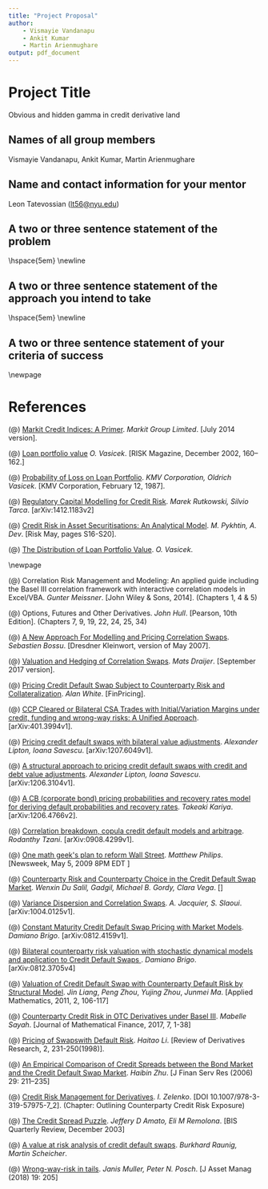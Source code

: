 ```yaml
---
title: "Project Proposal"
author: 
    - Vismayie Vandanapu
    - Ankit Kumar
    - Martin Arienmughare
output: pdf_document
---
```


# Project Title
Obvious and hidden gamma in credit derivative land

## Names of all group members
Vismayie Vandanapu, Ankit Kumar, Martin Arienmughare

## Name and contact information for your mentor
Leon Tatevossian (lt56@nyu.edu)


## A two or three sentence statement of the problem
\hspace{5em} \newline

## A two or three sentence statement of the approach you intend to take
\hspace{5em} \newline


## A two or three sentence statement of your criteria of success





\newpage

# References

(@) [Markit Credit Indices: A Primer](http://content.markitcdn.com/www.markit.com/Company/Files/DownloadFiles?CMSID=577e364482314b31b158ae2c2cecc89d). *Markit Group Limited*. [July 2014 version].

(@) [Loan portfolio value]() *O. Vasicek*. [RISK Magazine, December 2002, 160–162.]

(@) [Probability of Loss on Loan Portfolio](http://mx.nthu.edu.tw/~jtyang/Teaching/Risk_management/Papers/Models/Probability%20of%20Loss%20on%20Loan%20Portfolio.pdf). *KMV Corporation, Oldrich Vasicek*. [KMV Corporation, February 12, 1987].

(@) [Regulatory Capital Modelling for Credit Risk](https://arxiv.org/pdf/1412.1183.pdf). *Marek Rutkowski, Silvio Tarca*. [arXiv:1412.1183v2]

(@) [Credit Risk in Asset Securitisations: An Analytical Model](https://www.risk.net/sites/risk/files/import_unmanaged/risk.net/data/basel/pdf/basel_may02_1.pdf). *M. Pykhtin, A. Dev*. [Risk May, pages S16-S20].

(@) [The Distribution of Loan Portfolio Value](http://citeseerx.ist.psu.edu/viewdoc/download?doi=10.1.1.139.5752&rep=rep1&type=pdf). *O. Vasicek*. 


\newpage

(@) Correlation Risk Management and Modeling: An applied guide including the Basel III correlation framework with interactive correlation models in Excel/VBA.  *Gunter Meissner*. [John Wiley & Sons, 2014]. (Chapters 1, 4 & 5)

(@) Options, Futures and Other Derivatives.  *John Hull*. [Pearson, 10th Edition]. (Chapters 7, 9, 19, 22, 24, 25, 34)

(@) [A New Approach For Modelling and Pricing Correlation Swaps](http://quantlabs.net/academy/download/free_quant_instituitional_books_/[Dresdner%20Kleinwort]%20A%20New%20Approach%20For%20Modeling%20and%20Pricing%20Correlation%20Swaps.pdf). *Sebastien Bossu*. [Dresdner Kleinwort, version of May 2007].

(@) [Valuation and Hedging of Correlation Swaps](https://pdfs.semanticscholar.org/c6f5/27405b2d10d7dc44a8b82714695038948474.pdf?_ga=2.220275800.1161641639.1571824983-328890972.1571824983). *Mats Draijer*. [September 2017 version]. 

(@) [Pricing Credit Default Swap Subject to Counterparty Risk and Collateralization](https://arxiv.org/pdf/1803.07843.pdf). *Alan White*. [FinPricing].

(@) [CCP Cleared or Bilateral CSA Trades with Initial/Variation Margins under credit, funding and wrong\-way risks: A Unified Approach](https://arxiv.org/pdf/1401.3994.pdf). [arXiv:401.3994v1].

(@) [Pricing credit default swaps with bilateral value adjustments](https://arxiv.org/pdf/1207.6049.pdf). *Alexander Lipton, Ioana Savescu*. [arXiv:1207.6049v1].

(@) [A structural approach to pricing credit default swaps with credit and debt value adjustments](https://arxiv.org/pdf/1206.3104.pdf). *Alexander Lipton, Ioana Savescu*. [arXiv:1206.3104v1].

(@) [A CB (corporate bond) pricing probabilities and recovery rates model for deriving default probabilities and recovery rates](https://arxiv.org/pdf/1206.4766.pdf). *Takeaki Kariya*. [arXiv:1206.4766v2].

(@) [Correlation breakdown, copula credit default models and arbitrage](https://arxiv.org/pdf/0908.4299.pdf). *Rodanthy Tzani*. [arXiv:0908.4299v1].

(@) [One math geek's plan to reform Wall Street](https://www.newsweek.com/one-math-geeks-plan-reform-wall-street-80135). *Matthew Philips*. [Newsweek, May 5, 2009 8PM EDT ]

(@) [Counterparty Risk and Counterparty Choice in the Credit Default Swap Market](http://w4.stern.nyu.edu/finance/docs/pdfs/Seminars/1803/1803w-du.pdf). *Wenxin Du Salil, Gadgil, Michael B. Gordy, Clara Vega*. []

(@) [Variance Dispersion and Correlation Swaps](https://arxiv.org/pdf/1004.0125.pdf). *A. Jacquier, S. Slaoui*. [arXiv:1004.0125v1].

(@) [Constant Maturity Credit Default Swap Pricing with Market Models](https://arxiv.org/pdf/0812.4159.pdf). *Damiano Brigo*. [arXiv:0812.4159v1].

(@) [Bilateral counterparty risk valuation with stochastic dynamical models
and application to Credit Default Swaps
](https://arxiv.org/pdf/0812.3705.pdf). *Damiano Brigo*. [arXiv:0812.3705v4]

(@) [Valuation of Credit Default Swap with Counterparty Default Risk by Structural Model](https://www.scirp.org/pdf/AM20100100022_82848886.pdf). *Jin Liang*, *Peng Zhou*, *Yujing Zhou*, *Junmei Ma*. [Applied Mathematics, 2011, 2, 106-117]

(@) [Counterparty Credit Risk in OTC Derivatives under Basel III](https://www.scirp.org/pdf/JMF_2016123016343974.pdf). *Mabelle Sayah*. [Journal of Mathematical Finance, 2017, 7, 1-38]

(@) [Pricing of Swapswith Default Risk](https://link.springer.com/content/pdf/10.1007%2FBF01531336.pdf). *Haitao Li*. [Review of Derivatives Research, 2, 231-250(1998)].

(@) [An Empirical Comparison of Credit Spreads between the Bond Market and the Credit Default Swap Market](https://link.springer.com/content/pdf/10.1007%2Fs10693-006-7626-x.pdf). *Haibin Zhu*. [J Finan Serv Res (2006) 29: 211–235]

(@) [Credit Risk Management for Derivatives](https://link.springer.com/content/pdf/10.1007%2F978-3-319-57975-7_2.pdf). *I. Zelenko*. [DOI 10.1007/978-3-319-57975-7_2]. (Chapter: Outlining Counterparty Credit Risk Exposure)

(@) [The Credit Spread Puzzle](https://ssrn.com/abstract=1968448). *Jeffery D Amato, Eli M Remolona*. [BIS Quarterly Review, December 2003]

(@) [A value at risk analysis of credit default swaps](https://www.econstor.eu/bitstream/10419/19789/1/200812dkp_b_.pdf). *Burkhard Raunig, Martin Scheicher*.

(@) [Wrong-way-risk in tails](https://link.springer.com/article/10.1057/s41260-018-0076-9). *Janis Muller, Peter N. Posch*. [J Asset Manag (2018) 19: 205]

<!-- x. [](). **. [] -->

<!-- x. [](). **. [] -->

<!-- x. [](). **. [] -->





